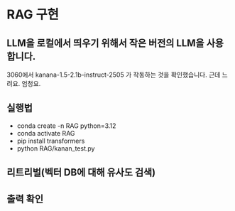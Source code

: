 # RAG 구현
## LLM을 로컬에서 띄우기 위해서 작은 버전의 LLM을 사용합니다.
3060에서 kanana-1.5-2.1b-instruct-2505 가 작동하는 것을 확인했습니다.
근데 느려요. 엄청요.

## 실행법 
* conda create -n RAG python=3.12
* conda activate RAG
* pip install transformers
* python RAG/kanan_test.py 



## 리트리벌(벡터 DB에 대해 유사도 검색)
## 출력 확인
